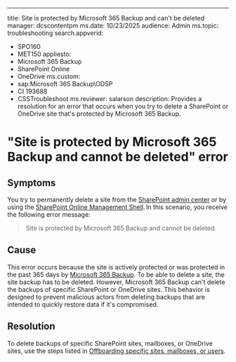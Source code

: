 ---
title: Site is protected by Microsoft 365 Backup and can't be deleted
manager: dcscontentpm
ms.date: 10/23/2025
audience: Admin
ms.topic: troubleshooting
search.appverid: 
  - SPO160
  - MET150
appliesto: 
  - Microsoft 365 Backup
  - SharePoint Online
  - OneDrive
ms.custom: 
  - sap:Microsoft 365 Backup\ODSP
  - CI 193688
  - CSSTroubleshoot
ms.reviewer: salarson
description: Provides a resolution for an error that occurs when you try to delete a SharePoint or OneDrive site that's protected by Microsoft 365 Backup. 

# "Site is protected by Microsoft 365 Backup and cannot be deleted" error

## Symptoms

You try to permanently delete a site from the [SharePoint admin center](https://go.microsoft.com/fwlink/?linkid=2185219) or by using the [SharePoint Online Management Shell](/powershell/sharepoint/sharepoint-online/connect-sharepoint-online). In this scenario, you receive the following error message:

> Site is protected by Microsoft 365 Backup and cannot be deleted.  

## Cause  

This error occurs because the site is actively protected or was protected in the past 365 days by [Microsoft 365 Backup](/microsoft-365/backup/?view=o365-worldwide&preserve-view=true). To be able to delete a site, the site backup has to be deleted. However, Microsoft 365 Backup can't delete the backups of specific SharePoint or OneDrive sites. This behavior is designed to prevent malicious actors from deleting backups that are intended to quickly restore data if it's compromised.

## Resolution  

To delete backups of specific SharePoint sites, mailboxes, or OneDrive sites, use the steps listed in [Offboarding specific sites, mailboxes, or users](/microsoft-365/backup/backup-offboarding#offboarding-specific-sites-mailboxes-or-users&preserve-view=true).
